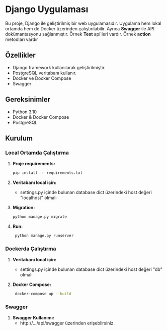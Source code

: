 # Django Uygulaması

Bu proje, Django ile geliştirilmiş bir web uygulamasıdır. Uygulama hem lokal ortamda hem de Docker üzerinden çalıştırılabilir. Ayrıca **Swagger** ile API dokümantasyonu sağlanmıştır. Örnek **Test** api'leri vardır. Örnek **action** metodları vardır

## Özellikler

- Django framework kullanılarak geliştirilmiştir.
- PostgreSQL veritabanı kullanır.
- Docker ve Docker Compose
- Swagger

## Gereksinimler

- Python 3.10
- Docker & Docker Compose
- PostgreSQL

## Kurulum

### Local Ortamda Çalıştırma

1. **Proje requirements:**

   ```bash
   pip install -r requirements.txt

2. **Veritabanı local için:**
    - settings.py içinde bulunan database dict üzerindeki host değeri "localhost" olmalı      
  
3. **Migration:**
      ```bash
      python manage.py migrate

4. **Run:**
     ```bash
      python manage.py runserver


### Dockerda Çalıştırma

1. **Veritabanı local için:**
    - settings.py içinde bulunan database dict üzerindeki host değeri "db" olmalı      
  
2. **Docker Compose:**
     ```bash
      docker-compose up --build


### Swagger 

1. **Swagger Kullanımı:**
    - http://.../api/swagger üzerinden erişeblirsiniz.  

